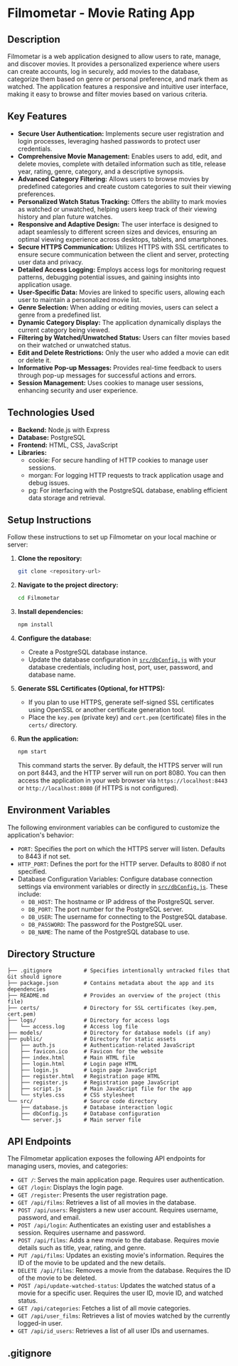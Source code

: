 # Filmometar - Movie Rating App

## Description

Filmometar is a web application designed to allow users to rate, manage, and discover movies. It provides a personalized experience where users can create accounts, log in securely, add movies to the database, categorize them based on genre or personal preference, and mark them as watched. The application features a responsive and intuitive user interface, making it easy to browse and filter movies based on various criteria.

## Key Features

-   **Secure User Authentication:** Implements secure user registration and login processes, leveraging hashed passwords to protect user credentials.
-   **Comprehensive Movie Management:** Enables users to add, edit, and delete movies, complete with detailed information such as title, release year, rating, genre, category, and a descriptive synopsis.
-   **Advanced Category Filtering:** Allows users to browse movies by predefined categories and create custom categories to suit their viewing preferences.
-   **Personalized Watch Status Tracking:** Offers the ability to mark movies as watched or unwatched, helping users keep track of their viewing history and plan future watches.
-   **Responsive and Adaptive Design:** The user interface is designed to adapt seamlessly to different screen sizes and devices, ensuring an optimal viewing experience across desktops, tablets, and smartphones.
-   **Secure HTTPS Communication:** Utilizes HTTPS with SSL certificates to ensure secure communication between the client and server, protecting user data and privacy.
-   **Detailed Access Logging:** Employs access logs for monitoring request patterns, debugging potential issues, and gaining insights into application usage.
-   **User-Specific Data:** Movies are linked to specific users, allowing each user to maintain a personalized movie list.
-   **Genre Selection:** When adding or editing movies, users can select a genre from a predefined list.
-   **Dynamic Category Display:** The application dynamically displays the current category being viewed.
-   **Filtering by Watched/Unwatched Status:** Users can filter movies based on their watched or unwatched status.
-   **Edit and Delete Restrictions:** Only the user who added a movie can edit or delete it.
-   **Informative Pop-up Messages:** Provides real-time feedback to users through pop-up messages for successful actions and errors.
-   **Session Management:** Uses cookies to manage user sessions, enhancing security and user experience.

## Technologies Used

-   **Backend:** Node.js with Express
-   **Database:** PostgreSQL
-   **Frontend:** HTML, CSS, JavaScript
-   **Libraries:**
    -   cookie: For secure handling of HTTP cookies to manage user sessions.
    -   morgan: For logging HTTP requests to track application usage and debug issues.
    -   pg: For interfacing with the PostgreSQL database, enabling efficient data storage and retrieval.

## Setup Instructions

Follow these instructions to set up Filmometar on your local machine or server:

1.  **Clone the repository:**

    ```sh
    git clone <repository-url>
    ```

2.  **Navigate to the project directory:**

    ```sh
    cd Filmometar
    ```

3.  **Install dependencies:**

    ```sh
    npm install
    ```

4.  **Configure the database:**

    -   Create a PostgreSQL database instance.
    -   Update the database configuration in [`src/dbConfig.js`](src/dbConfig.js) with your database credentials, including host, port, user, password, and database name.

5.  **Generate SSL Certificates (Optional, for HTTPS):**

    -   If you plan to use HTTPS, generate self-signed SSL certificates using OpenSSL or another certificate generation tool.
    -   Place the `key.pem` (private key) and `cert.pem` (certificate) files in the `certs/` directory.

6.  **Run the application:**

    ```sh
    npm start
    ```

    This command starts the server. By default, the HTTPS server will run on port 8443, and the HTTP server will run on port 8080. You can then access the application in your web browser via `https://localhost:8443` or `http://localhost:8080` (if HTTPS is not configured).

## Environment Variables

The following environment variables can be configured to customize the application's behavior:

-   `PORT`: Specifies the port on which the HTTPS server will listen. Defaults to 8443 if not set.
-   `HTTP_PORT`: Defines the port for the HTTP server. Defaults to 8080 if not specified.
-   Database Configuration Variables: Configure database connection settings via environment variables or directly in [`src/dbConfig.js`](src/dbConfig.js). These include:
    -   `DB_HOST`: The hostname or IP address of the PostgreSQL server.
    -   `DB_PORT`: The port number for the PostgreSQL server.
    -   `DB_USER`: The username for connecting to the PostgreSQL database.
    -   `DB_PASSWORD`: The password for the PostgreSQL user.
    -   `DB_NAME`: The name of the PostgreSQL database to use.

## Directory Structure

```
├── .gitignore          # Specifies intentionally untracked files that Git should ignore
├── package.json        # Contains metadata about the app and its dependencies
├── README.md           # Provides an overview of the project (this file)
├── certs/              # Directory for SSL certificates (key.pem, cert.pem)
├── logs/               # Directory for access logs
│   └── access.log      # Access log file
├── models/             # Directory for database models (if any)
├── public/             # Directory for static assets
│   ├── auth.js         # Authentication-related JavaScript
│   ├── favicon.ico     # Favicon for the website
│   ├── index.html      # Main HTML file
│   ├── login.html      # Login page HTML
│   ├── login.js        # Login page JavaScript
│   ├── register.html   # Registration page HTML
│   ├── register.js     # Registration page JavaScript
│   ├── script.js       # Main JavaScript file for the app
│   └── styles.css      # CSS stylesheet
└── src/                # Source code directory
    ├── database.js     # Database interaction logic
    ├── dbConfig.js     # Database configuration
    └── server.js       # Main server file
```

## API Endpoints

The Filmometar application exposes the following API endpoints for managing users, movies, and categories:

-   `GET /`: Serves the main application page. Requires user authentication.
-   `GET /login`: Displays the login page.
-   `GET /register`: Presents the user registration page.
-   `GET /api/films`: Retrieves a list of all movies in the database.
-   `POST /api/users`: Registers a new user account. Requires username, password, and email.
-   `POST /api/login`: Authenticates an existing user and establishes a session. Requires username and password.
-   `POST /api/films`: Adds a new movie to the database. Requires movie details such as title, year, rating, and genre.
-   `PUT /api/films`: Updates an existing movie's information. Requires the ID of the movie to be updated and the new details.
-   `DELETE /api/films`: Removes a movie from the database. Requires the ID of the movie to be deleted.
-   `POST /api/update-watched-status`: Updates the watched status of a movie for a specific user. Requires the user ID, movie ID, and watched status.
-   `GET /api/categories`: Fetches a list of all movie categories.
-   `GET /api/user_films`: Retrieves a list of movies watched by the currently logged-in user.
-   `GET /api/id_users`: Retrieves a list of all user IDs and usernames.

## .gitignore
